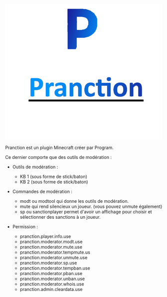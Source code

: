<img src="Pranction.png">

Pranction est un plugin Minecraft créer par Program.

Ce dernier comporte que des outils de modération : 

* Outils de modération : 

    - KB 1 (sous forme de stick/baton)
    - KB 2 (sous forme de stick/baton)

* Commandes de modération :

    - modt ou modtool qui donne les outils de modération.
    - mute qui rend silencieux un joueur. (vous pouvez unmute également)
    - sp ou sanctionplayer permet d'avoir un affichage pour choisir et sélectionner des sanctions à un joueur.

* Permission :

    - pranction.player.info.use
    - pranction.moderator.modt.use
    - pranction.moderator.mute.use
    - pranction.moderator.tempmute.us
    - pranction.moderator.unmute.use
    - pranction.moderator.sp.use
    - pranction.moderator.tempban.use
    - pranction.moderator.pban.use
    - pranction.moderator.unban.use
    - pranction.moderator.whois.use
    - pranction.admin.cleardata.use